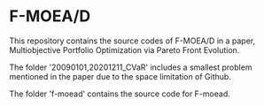 # F-MOEA/D
This repository contains the source codes of F-MOEA/D in a paper, 
Multiobjective Portfolio Optimization via Pareto Front Evolution.

The folder '20090101,20201211_CVaR' includes a smallest problem mentioned in the paper due to the space limitation of Github.

The folder 'f-moead' contains the source code for F-moead.
